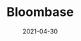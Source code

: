 ---
title: Bloombase
image: Bloombase.png
country: USA
link: https://bloombase.com/
level: silver
joined: 2021
date: 2021-04-30
draft: false
---